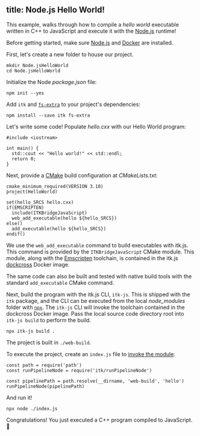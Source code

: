 title: Node.js Hello World!
---

This example, walks through how to compile a *hello world* executable written in C++ to JavaScript and execute it with the [Node.js](https://nodejs.org/) runtime!

Before getting started, make sure [Node.js](https://nodejs.org/en/download/) and [Docker](https://docs.docker.com/install/) are installed.

First, let's create a new folder to house our project.

```
mkdir Node.jsHelloWorld
cd Node.jsHelloWorld
```

Initialize the Node *package.json* file:

```
npm init --yes
```

Add `itk` and [`fs-extra`](https://www.npmjs.com/package/fs-extra) to your project's dependencies:

```
npm install --save itk fs-extra
```

Let's write some code! Populate *hello.cxx* with our Hello World program:

```
#include <iostream>

int main() {
  std::cout << "Hello world!" << std::endl;
  return 0;
}
```

Next, provide a [CMake](https://cmake.org/) build configuration at *CMakeLists.txt*:

```
cmake_minimum_required(VERSION 3.10)
project(HelloWorld)

set(hello_SRCS hello.cxx)
if(EMSCRIPTEN)
  include(ITKBridgeJavaScript)
  web_add_executable(hello ${hello_SRCS})
else()
  add_executable(hello ${hello_SRCS})
endif()
```

We use the `web_add_executable` command to build executables with itk.js. This command is provided by the `ITKBridgeJavaScript` CMake module. This module, along with the [Emscripten](https://kripken.github.io/emscripten-site/) toolchain, is contained in the itk.js [dockcross](https://github.com/dockcross/dockcross) Docker image.

The same code can also be built and tested with native build tools with the standard `add_executable` CMake command.

Next, build the program with the itk.js CLI, `itk-js`. This is shipped with the `itk` package, and the CLI can be executed from the local *node_modules* folder with [`npx`](https://www.npmjs.com/package/npx). The `itk-js` CLI will invoke the toolchain contained in the dockcross Docker image. Pass the local source code directory root into `itk-js build` to perform the build.

```
npx itk-js build .
```

The project is built in `./web-build`.

To execute the project, create an `index.js` file to [invoke the module](../api/node_pipelines.html):

```
const path = require('path')
const runPipelineNode = require('itk/runPipelineNode')

const pipelinePath = path.resolve(__dirname, 'web-build', 'hello')
runPipelineNode(pipelinePath)
```

And run it!

```
npx node ./index.js
```

Congratulations! You just executed a C++ program compiled to JavaScript. 🎉
